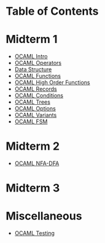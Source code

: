 # Table of Contents

# Midterm 1
- <a href="https://github.com/lamula21/cheat-sheets/blob/main/ocaml/OCAML%20Intro.md" target="_blank">OCAML Intro</a>
- <a href="https://github.com/lamula21/cheat-sheets/blob/main/ocaml/OCAML%20Operators.md" target="_blank">OCAML Operators</a>
- <a href="https://github.com/lamula21/cheat-sheets/blob/main/ocaml/OCAML%20Data%20Structure.md" target="_blank">Data Structure</a>
- <a href="https://github.com/lamula21/cheat-sheets/blob/main/ocaml/OCAML%20Functions.md" target="_blank">OCAML Functions</a>
- <a href="https://github.com/lamula21/cheat-sheets/blob/main/ocaml/OCAML%20High%20Order%20Functions.md" target="_blank">OCAML High Order Functions</a>
- <a href="https://github.com/lamula21/cheat-sheets/blob/main/ocaml/OCAML%20Records.md" target="_blank">OCAML Records</a>
- <a href="https://github.com/lamula21/cheat-sheets/blob/main/ocaml/OCAML%20Conditions.md" target="_blank">OCAML Conditions</a>
- <a href="https://github.com/lamula21/cheat-sheets/blob/main/ocaml/OCAML%20Trees.md" target="_blank">OCAML Trees</a>
- <a href="https://github.com/lamula21/cheat-sheets/blob/main/ocaml/OCAML%20Options.md" target="_blank">OCAML Options</a>
- <a href="https://github.com/lamula21/cheat-sheets/blob/main/ocaml/OCAML%20Variants.md" target="_blank"> OCAML Variants</a>
- <a href="">OCAML FSM</a>

# Midterm 2
- <a href="https://github.com/lamula21/cheat-sheets/blob/main/ocaml/OCAML%20NFA-DFA.md" target="_blank">OCAML NFA-DFA</a>


# Midterm 3

# Miscellaneous
- <a href="https://github.com/lamula21/cheat-sheets/blob/main/ocaml/OCAML%20Testing.md" target="_blank">OCAML Testing</a>
